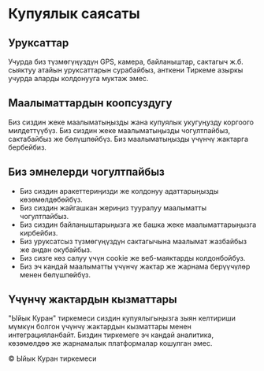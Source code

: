 # Купуялык саясаты

## Уруксаттар
Учурда биз түзмөгүңүздүн GPS, камера, байланыштар, сактагыч ж.б. сыяктуу атайын уруксаттарын сурабайбыз, анткени Тиркеме азыркы учурда аларды колдонууга муктаж эмес.

## Маалыматтардын коопсуздугу
Биз сиздин жеке маалыматыңызды жана купуялык укугуңузду коргоого милдеттүүбүз. Биз сиздин жеке маалыматыңызды чогултпайбыз, сактабайбыз же бөлүшпөйбүз. Биз маалыматыңызды үчүнчү жактарга бербейбиз.

## Биз эмнелерди чогултпайбыз
- Биз сиздин аракеттериңизди же колдонуу адаттарыңызды көзөмөлдөбөйбүз.
- Биз сиздин жайгашкан жериңиз тууралуу маалыматты чогултпайбыз.
- Биз сиздин байланыштарыңызга же башка жеке маалыматтарыңызга кирбейбиз.
- Биз уруксатсыз түзмөгүңүздүн сактагычына маалымат жазбайбыз же андан окубайбыз.
- Биз сизге көз салуу үчүн cookie же веб-маяктарды колдонбойбуз.
- Биз эч кандай маалыматты үчүнчү жактар же жарнама берүүчүлөр менен бөлүшпөйбүз.

## Үчүнчү жактардын кызматтары
"Ыйык Куран" тиркемеси сиздин купуялыгыңызга зыян келтириши мүмкүн болгон үчүнчү жактардын кызматтары менен интеграцияланбайт. Биздин тиркемеге эч кандай аналитика, көзөмөлдөө же жарнамалык платформалар кошулган эмес.

© Ыйык Куран тиркемеси
